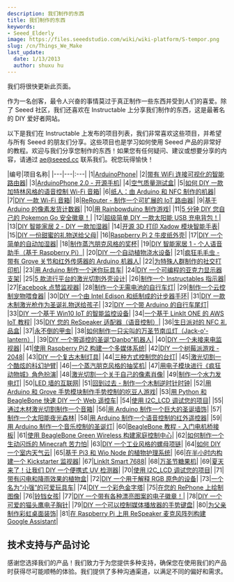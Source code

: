 ```yaml
---
description: 我们制作的东西
title: 我们制作的东西
keywords:
- Seeed_Elderly
image: https://files.seeedstudio.com/wiki/wiki-platform/S-tempor.png
slug: /cn/Things_We_Make
last_update:
  date: 1/13/2013
  author: shuxu hu
---
```


我们将很快更新此页面。

作为一名创客，最令人兴奋的事情莫过于真正制作一些东西并受到人们的喜爱。除了 Seeed 社区，我们还喜欢在 Instructable 上分享我们制作的东西，这是最著名的 DIY 爱好者网站。

以下是我们在 Instructable 上发布的项目列表，我们非常喜欢这些项目，并希望与所有 Seeed 的朋友们分享。这些项目也是学习如何使用 Seeed 产品的非常好的教程。欢迎与我们分享您制作的东西！如果您有任何疑问、建议或想要分享的内容，请通过 ae@seeed.cc 联系我们。祝您玩得愉快！

|编号|项目名称|
|---|---|:---|
|1|[ArduinoPhone](https://www.instructables.com/id/ArduinoPhone/)|
|2|[带有 WiFi 连接可视化的智能路由器](https://www.instructables.com/id/Make-a-Colorful-Smart-Router/)|
|3|[ArduinoPhone 2.0 - 开源手机](https://www.instructables.com/id/ArduinoPhone-20-an-Open-Source-Mobile-Phone-Based-/)|
|4|[空气质量测试盒](https://www.instructables.com/id/Air-Quality-Test-Box/)|
|5|[如何 DIY 一款加特林风格的语音控制 Wi-Fi 音箱](https://www.instructables.com/id/How-to-DIY-a-Gatling-Gun-Style-Voice-Controlled-Wi-1/)|
|6|[纸人：由 Arduino 和 NFC 制作的机器](https://www.instructables.com/id/Paper-Man-a-machine-created-by-Arduino-and-NFC/)|
|7|[DIY 一款 Wi-Fi 音箱](https://www.instructables.com/id/DIY-a-Wi-Fi-Speaker/)|
|8|[ReRouter - 制作一个可扩展的 IoT 路由器](https://www.instructables.com/id/ReRouter-Make-an-Extensible-IoT-Router/)|
|9|[基于 Arduino 的像素发货计数器](https://www.instructables.com/id/Pixel-Shipped-Counter/)|
|10|[用 Rainbowduino 制作游戏](https://www.instructables.com/id/Make-Game-with-Rainbowduino/)|
|11|[5 分钟 DIY 您自己的 Pokemon Go 安全徽章！](https://www.instructables.com/id/5-Minutes-to-DIY-Your-Own-Pokemon-Go-SAFETY-BADGE/)|
|12|[超级简单 DIY 一款太阳能 USB 充电背包！](https://www.instructables.com/id/Super-Easy-DIY-a-Solar-USB-Charger-Backpack/)|
|13|[DIY 智能家居 2 - DIY 一款加湿器](https://www.instructables.com/id/DIY-Smart-House-2-DIY-a-Humidifier/)|
|14|[开源 3D 打印 Xadow 模块智能手表](https://www.instructables.com/id/Xadow-Smart-Watch/)|
|15|[DIY 一份甜蜜的礼物送给父母](https://www.instructables.com/id/DIY-a-Sweet-Gift-for-Your-Parents/)|
|16|[Raspberry Pi 2 牛皮纸外壳](https://www.instructables.com/id/Raspberry-Pi-2-Kraft-Case/)|
|17|[DIY 一个简单的自动加湿器](https://www.instructables.com/id/DIY-a-Simple-Automatic-Humidifier/)|
|18|[制作蒸汽朋克风格的奖杯](https://www.instructables.com/id/Make-a-Steam-Punk-Style-Cup/)|
|19|[DIY 智能家居 1 - 个人语音助手（基于 Raspberry Pi）](https://www.instructables.com/id/DIY-Smart-House-1-Personal-Voice-Assistant-based-o/)|
|20|[DIY 一个自动植物浇水设备](https://www.instructables.com/id/DIY-an-Automatic-Plant-Watering-Device/)|
|21|[疯狂毛毛虫 - 带有 Grove 关节和红外传感器的 Arduino 机器人](https://www.instructables.com/id/Crazy-Caterpillar-an-Arduino-Robot/)|
|22|[为特殊人群制作的社交打印机](https://www.instructables.com/id/A-Social-Artifact-for-Special-People/)|
|23|[用 Arduino 制作一个迷你玩具车](https://www.instructables.com/id/Make-a-mini-toy-car-with-Arduino/)|
|24|[DIY 一个可编程的亚克力显示器支架](https://www.instructables.com/id/DIY-a-Programmable-Acrylic-Monitor-Stand/)|
|25|[5 款流行平台的激光切割外壳设计](https://www.instructables.com/id/5-Design-of-Laser-Cut-Cases-for-5-Popular-Platform/)|
|26|[制作一个 Instructables 指示器](https://www.instructables.com/id/Make-a-Instructables-Indicator/)|
|27|[Facebook 点赞监视器](https://www.instructables.com/id/Facebook-Like-Monitor/)|
|28|[制作一个无需电池的自行车灯](https://www.instructables.com/id/Make-a-Bicycle-Lamp-Without-Battery/)|
|29|[制作一个云控制宠物喂食器](https://www.instructables.com/id/Make-an-Cloud-Control-Pet-Feeder/)|
|30|[DIY 一个由 Intel Edison 和纸制成的计步器手环](https://www.instructables.com/id/DIY-a-Pedometer-Bracelet-by-Intel-Edison-AndPaper/)|
|31|[DIY 一款木制激光枪作为圣诞礼物送给孩子](https://www.instructables.com/id/DIY-a-Wooden-Laser-Gun-As-a-Xmas-Present-for-Your-/)|
|32|[DIY 一个带 Arduino 的自行车尾灯](https://www.instructables.com/id/DIY-a-Bicycle-Taillight-with-Arduino/)|
|33|[DIY 一个基于 Win10 IoT 的智能监控设备](https://www.instructables.com/id/DIY-a-Smart-Monitoring-Device-Based-on-Win10-IoT/)|
|34|[一个基于 LinkIt ONE 的 AWS IoT 教程](https://www.instructables.com/id/An-AWS-IoT-Tutorial-With-LinkIt-ONE/)|
|35|[DIY 您的 ReSpeaker 适配器（语音控制）](https://www.instructables.com/id/DIY-Your-ReSpeaker-AdapterVoice-Control/)|
|36|[生日派对的 NFC 礼品盒](https://www.instructables.com/id/NFC-enable-Gift-Box-for-Birthday-Party/)|
|37|[永不倒的甲虫](https://www.instructables.com/id/A-Never-Fall-Beetle/)|
|38|[如何制作一只尖叫的万圣节南瓜灯（Jack-o'-lantern）](https://www.instructables.com/id/How-to-Make-a-Screaming-Halloween-Pumpkin-Jack-o-l/)|
|39|[DIY 一个带遥控的圣诞“Danbo”机器人](https://www.instructables.com/id/DIY-a-Christmas-Danbo-Robot-With-Remote-Control/)|
|40|[DIY 一个未接来电监视器](https://www.instructables.com/id/DIY-a-Missing-Call-Monitor/)|
|41|[使用 Raspberry Pi2 构建一个多媒体系统](https://www.instructables.com/id/Build-a-Multimedia-System-Using-Raspberry-Pi2/)|
|42|[DIY 一个树莓派游戏 - 2048](https://www.instructables.com/id/DIY-a-Raspberry-Game-2048/)|
|43|[DIY 一个复古木制灯具](https://www.instructables.com/id/DIY-a-Retro-Wooden-Lamp-with-BBG/)|
|44|[三种方式控制您的台灯](https://www.instructables.com/id/Three-ways-to-control-your-table-lamp/)|
|45|[激光切割一个酷炫的科幻护臂](https://www.instructables.com/id/Laser-Cutting-a-Cool-Science-Fiction-Gauntlet/)|
|46|[一个蒸汽朋克风格的抽奖机](https://www.instructables.com/id/A-Stream-Punk-Style-Lottery-Machine/)|
|47|[用电子模块进行《疯狂动物城》角色扮演](https://www.instructables.com/id/Cosplay-Zootopia-With-Electronic-Module/)|
|48|[激光切割一个关于自己的像素肖像](https://www.instructables.com/id/Laser-Cutting-a-Pixel-Portrait-About-Yourself/)|
|49|[制作一个水力发电灯](https://www.instructables.com/id/Make-a-Hydroelectric-Power-Light/)|
|50|[LED 墙的互联网](https://www.instructables.com/id/The-Internet-of-Led-Wall-1/)|
|51|[回到过去 - 制作一个木制逆时针时钟](https://www.instructables.com/id/Back-in-Time-Make-your-wooden-counter-clockwise-cl/)|
|52|[用 Arduino 和 Grove 手势模块制作手势控制的吃豆人游戏](https://www.instructables.com/id/Pac-Man-an-Arduino-Game/)|
|53|[用 Python 和 BeagleBone 快速 DIY 一个 Web 遥控车](https://www.instructables.com/id/Super-Quickly-DIY-Web-RC-Car-With-Python-and-Beagl/)|
|54|[使用 I2C_LCD 调试您的项目](https://www.instructables.com/id/Use-I2CLCD-to-debug-your-project/)|
|55|[通过木材激光切割制作一个音箱](https://www.instructables.com/id/Make-a-Speaker-by-Wood-Laser-Cutting/)|
|56|[用 Arduino 制作一个巨大的圣诞墙饰](https://www.instructables.com/id/Huge-Christmas-Wall-Decor-Made-With-Arduino/)|
|57|[制作一个太阳能夜光森林](https://www.instructables.com/id/Make-a-Solar-Noctilucent-Forest/)|
|58|[用 Arduino 制作一个语音控制的红外遥控器](https://www.instructables.com/id/Make-a-Voice-Control-IR-Remote-Controller-by-Ardui/)|
|59|[用 Arduino 制作一个音乐控制的圣诞灯](https://www.instructables.com/id/Make-a-Music-Controlled-Christmas-Light-With-Ardui/)|
|60|[BeagleBone 教程 - 入门电机桥接板](https://www.instructables.com/id/A-BeagleBone-Tutorial-Getting-Started-With-Motor-B/)|
|61|[使用 BeagleBone Green Wireless 构建家庭控制中心](https://www.instructables.com/id/Home-Control-Center-Using-BeagleBone-Green-Wireles/)|
|62|[如何制作一个生动闪烁的 Minecraft 苦力怕](https://www.instructables.com/id/How-to-Make-a-Vivid-Flashing-Minecraft-Creeper/)|
|63|[DIY 一个工业风格的螺母项链](https://www.instructables.com/id/DIY-a-Industrial-Style-Necklace-With-Nuts/)|
|64|[如何 DIY 一个室内天气云](https://www.instructables.com/id/How-to-DIY-an-in-House-Weather-telling-Cloud/)|
|65|[基于 Pi3 和 Wio Node 的植物护理系统](https://www.instructables.com/id/Plant-Care-System-Based-on-Pi3-and-Wio-Node/)|
|66|[在半小时内构建一个 Kickstarter 监视器](https://www.instructables.com/id/Build-a-Kickstarter-Indicator-within-half-an-hour/)|
|67|[LinkIt Smart 7688](https://www.instructables.com/id/LinkIt-Smart-7688/)|
|68|[万圣节糖果机](https://www.instructables.com/id/Halloween-Candy-Machine/)|
|69|[夏天来了！让我们 DIY 一个便携式 UV 检测器](https://www.instructables.com/id/Summer-Is-Coming-Lets-DIY-a-Carry-on-UV-Detector/)|
|70|[使用 I2C_LCD 调试您的项目](https://www.instructables.com/id/Use-I2CLCD-to-Debug-Your-Project-1/)|
|71|[带有闪电和降雨效果的植物盒](https://www.instructables.com/id/A-Plant-Box-with-Lighting/)|
|72|[DIY 一个用于解释 RGB 原色的设备](https://www.instructables.com/id/DIY-a-Device-for-Explaining-the-RGB-Primary-Color/)|
|73|[一个名为“小强”的可爱玩具车](https://www.instructables.com/id/A-lovely-toy-car-named-Cockroach/)|
|74|[DIY 一个彩色金字塔](https://www.instructables.com/id/DIY-a-colorful-pyramid/)|
|75|[在您的 RePhone 上绘制图像](https://www.instructables.com/id/Draw-Images-on-Your-RePhone/)|
|76|[铃铛女孩](https://www.instructables.com/id/Bell-Girl/)|
|77|[DIY 一个带有各种漂亮图案的电子徽章！](https://www.instructables.com/id/How-to-Draw-a-Pattern-on-a-PCB-Board-and-Manufactu/)|
|78|[DIY 一个可爱的猫头鹰电子胸针](https://www.instructables.com/id/DIY-a-lovely-owl-electronic-pin/)|
|79|[DIY 一个可以控制媒体播放器的手势键盘](https://www.instructables.com/id/DIY-a-Gesture-Keyboard-That-Can-Control-the-Media-/)|
|80|[为父亲制作彩虹桌面装饰](https://www.instructables.com/id/Rainbow-WordHappy-Fathers-Day/)|
|81|[在 Raspberry Pi 上用 ReSpeaker 麦克风阵列构建 Google Assistant](https://www.instructables.com/id/Build-Google-Assistant-on-Raspberry-Pi-With-ReSpea/)|

## 技术支持与产品讨论

感谢您选择我们的产品！我们致力于为您提供多种支持，确保您在使用我们的产品时获得尽可能顺畅的体验。我们提供了多种沟通渠道，以满足不同的偏好和需求。

<div class="button_tech_support_container">
<a href="https://forum.seeedstudio.com/" class="button_forum"></a> 
<a href="https://www.seeedstudio.com/contacts" class="button_email"></a>
</div>

<div class="button_tech_support_container">
<a href="https://discord.gg/eWkprNDMU7" class="button_discord"></a> 
<a href="https://github.com/Seeed-Studio/wiki-documents/discussions/69" class="button_discussion"></a>
</div>